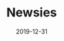 ---
layout: productions
title: Newsies
date: 2019-12-31
approx_date: year
Theatre: FSCJ Summer Musical Theatre Experience
cast:
crew:
- Director: Michael Lipp
---